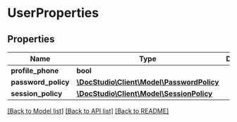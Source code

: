 # UserProperties

## Properties
Name | Type | Description | Notes
------------ | ------------- | ------------- | -------------
**profile_phone** | **bool** |  | [optional] 
**password_policy** | [**\DocStudio\Client\Model\PasswordPolicy**](PasswordPolicy.md) |  | [optional] 
**session_policy** | [**\DocStudio\Client\Model\SessionPolicy**](SessionPolicy.md) |  | [optional] 

[[Back to Model list]](../../README.md#documentation-for-models) [[Back to API list]](../../README.md#documentation-for-api-endpoints) [[Back to README]](../../README.md)


